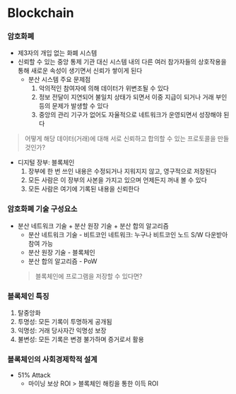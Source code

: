 # Blockchain

### 암호화폐
* 제3자의 개입 없는 화폐 시스템
* 신뢰할 수 있는 중앙 통제 기관 대신 시스템 내의 다른 여러 참가자들의 상호작용을 통해 새로운 속성이 생기면서 신뢰가 쌓이게 된다
  * 분산 시스템 주요 문제점
    1. 악의적인 참여자에 의해 데이터가 위변조될 수 있다
    2. 정보 전달이 지연되어 불일치 상태가 되면서 이중 지급이 되거나 거래 부인 등의 문제가 발생할 수 있다
    3. 중앙의 관리 기구가 없어도 자율적으로 네트워크가 운영되면서 성장해야 된다

 > 어떻게 해당 데이터(거래)에 대해 서로 신뢰하고 합의할 수 있는 프로토콜을 만들 것인가?
   * 디지털 장부: 블록체인
     1. 장부에 한 번 쓰인 내용은 수정되거나 지워지지 않고, 영구적으로 저장된다
     2. 모든 사람은 이 장부의 사본을 가지고 있으며 언제든지 꺼내 볼 수 있다
     3. 모든 사람은 여기에 기록된 내용을 신뢰한다
   
 
 
### 암호화폐 기술 구성요소
* 분산 네트워크 기술 + 분산 원장 기술 + 분산 합의 알고리즘
  * 분산 네트워크 기술 - 비트코인 네트워크: 누구나 비트코인 노드 S/W 다운받아 참여 가능
  * 분산 원장 기술 - 블록체인
  * 분산 합의 알고리즘 - PoW
  > 블록체인에 프로그램을 저장할 수 있다면?


### 블록체인 특징
1. 탈중앙화
2. 투명성: 모든 기록이 투명하게 공개됨
3. 익명성: 거래 당사자간 익명성 보장
4. 불변성: 모든 기록은 변경 불가하며 증거로서 활용


### 블록체인의 사회경제학적 설계
* 51% Attack
  * 마이닝 보상 ROI > 블록체인 해킹을 통한 이득 ROI
  
